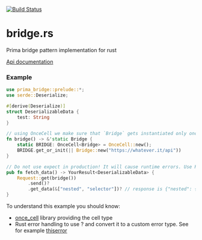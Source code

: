 [![Build Status](https://drone-1.prima.it/api/badges/primait/bridge.rs/status.svg)](https://drone-1.prima.it/primait/bridge.rs)

# bridge.rs
Prima bridge pattern implementation for rust

[Api documentation](https://docs.rs/prima_bridge)

### Example


```rust
use prima_bridge::prelude::*;
use serde::Deserialize;

#[derive(Deserialize)]
struct DeserializableData {
    test: String
}

// using OnceCell we make sure that `Bridge` gets instantiated only once
fn bridge() -> &'static Bridge {
    static BRIDGE: OnceCell<Bridge> = OnceCell::new();
    BRIDGE.get_or_init(|| Bridge::new("https://whatever.it/api"))
}

// Do not use expect in production! It will cause runtime errors. Use Result.
pub fn fetch_data() -> YourResult<DeserializableData> {
    Request::get(bridge())
        .send()?
        .get_data(&["nested", "selector"])? // response is {"nested": {"selector": {"data": "test"}}}
}           
```

To understand this example you should know:
 - [once_cell](https://crates.io/crates/once_cell) library providing the cell type
 - Rust error handling to use ? and convert it to a custom error type. See for example [thiserror](https://crates.io/crates/thiserror)